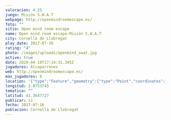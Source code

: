 ```yaml
---
valoracion: 4.25
juego: Misión S.W.A.T
webpage: http://openmindroomescape.es/
foto: ""
sitio: Open mind room escape
name: Open mind room escape-Misión S.W.A.T
city: Cornellà de Llobregat
play_date: 2017-07-16
rating: "4"
photo: /images/uploads/openmind_swat.jpg
active: true
date: 2020-04-10T17:14:31.345Z
jugadores: Alcaparrones
web: http://openmindroomescape.es/
max_jugadores: 6
location: '{"type":"Feature","geometry":{"type":"Point","coordinates":[2.0753745,41.3647727]}}'
longitud: 2.0753745
tematica: ""
latitud: 41.3647727
publicar: si
fecha: 2017-07-16
poblacion: Cornellà de Llobregat
---
```

